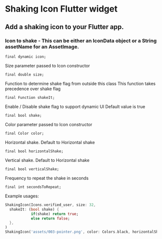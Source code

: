 # Shaking Icon Flutter widget

##  Add a shaking icon to your Flutter app.

   ###  Icon to shake - This can be either an IconData object or a String assetName for an AssetImage.
  ```
final dynamic icon;
```
  Size parameter passed to Icon constructor
  ```
final double size;
```
  Function to determine shake flag from outside this class
  This function takes precedence over shake flag
  ```
final Function shakeIt;
```
  Enable / Disable shake flag to support dynamic UI
  Default value is true
  ```
final bool shake;
```
  Color parameter passed to Icon constructor
  ```
final Color color;
```
  Horizontal shake.  Default to Horizontal shake
  ```
final bool horizontalShake;
```
  Vertical shake.  Default to Horizontal shake
  ```
final bool verticalShake;
```
  Frequency to repeat the shake in seconds
  ```
final int secondsToRepeat;
```
  Example usages:
  ``` dart
ShakingIcon(Icons.verified_user, size: 32, 
    shakeIt: (bool shake) {
              if(shake) return true;
              else return false;
    },
)
ShakingIcon('assets/003-pointer.png', color: Colors.black, horizontalShake: false, shake: false)
  
  ```
